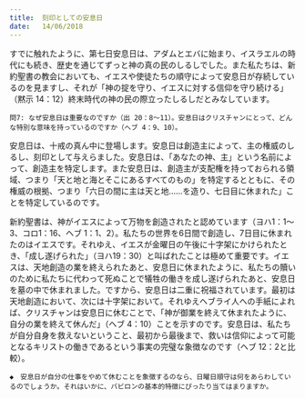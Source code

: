 ```yaml
---
title:  刻印としての安息日
date:   14/06/2018
---
```


すでに触れたように、第七日安息日は、アダムとエバに始まり、イスラエルの時代にも続き、歴史を通じてずっと神の真の民のしるしでした。また私たちは、新約聖書の教会においても、イエスや使徒たちの順守によって安息日が存続しているのを見ますし、それが「神の掟を守り、イエスに対する信仰を守り続ける」（黙示 14：12）終末時代の神の民の際立ったしるしだとみなしています。

`問7: なぜ安息日は重要なのですか（出 20：8～11）。安息日はクリスチャンにとって、どんな特別な意味を持っているのですか（ヘブ 4：9、10）。`

安息日は、十戒の真ん中に登場します。安息日は創造主によって、主の権威のしるし、刻印として与えらました。安息日は、「あなたの神、主」という名前によって、創造主を特定します。また安息日は、創造主が支配権を持っておられる領域、つまり「天と地と海とそこにあるすべてのもの」を特定するとともに、その権威の根拠、つまり「六日の間に主は天と地……を造り、七日目に休まれた」ことを特定しているのです。

新約聖書は、神がイエスによって万物を創造されたと認めています（ヨハ1：1～ 3、コロ1：16、ヘブ 1：1、2）。私たちの世界を6日間で創造し、7日目に休まれたのはイエスです。それゆえ、イエスが金曜日の午後に十字架にかけられたとき、「成し遂げられた」（ヨハ19：30）と叫ばれたことは極めて重要です。イエスは、天地創造の業を終えられたあと、安息日に休まれたように、私たちの贖いのために私たちに代わって死ぬことで犠牲の働きを成し遂げられたあと、安息日を墓の中で休まれました。ですから、安息日は二重に祝福されています。最初は天地創造において、次には十字架において。それゆえヘブライ人への手紙によれば、クリスチャンは安息日に休むことで、「神が御業を終えて休まれたように、自分の業を終えて休んだ」（ヘブ 4：10）ことを示すのです。安息日は、私たちが自分自身を救えないということ、最初から最後まで、救いは信仰によって可能となるキリストの働きであるという事実の完璧な象徴なのです（ヘブ 12：2と比較）。

`◆　安息日が自分の仕事をやめて休むことを象徴するのなら、日曜日順守は何をあらわしているのでしょうか。それはいかに、バビロンの基本的特徴にぴったり当てはまりますか。`